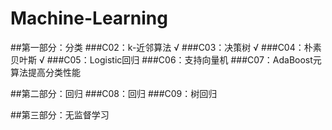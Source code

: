 # Machine-Learning

##第一部分：分类
###C02：k-近邻算法       √
###C03：决策树           √
###C04：朴素贝叶斯       √
###C05：Logistic回归
###C06：支持向量机
###C07：AdaBoost元算法提高分类性能

##第二部分：回归
###C08：回归
###C09：树回归

##第三部分：无监督学习

